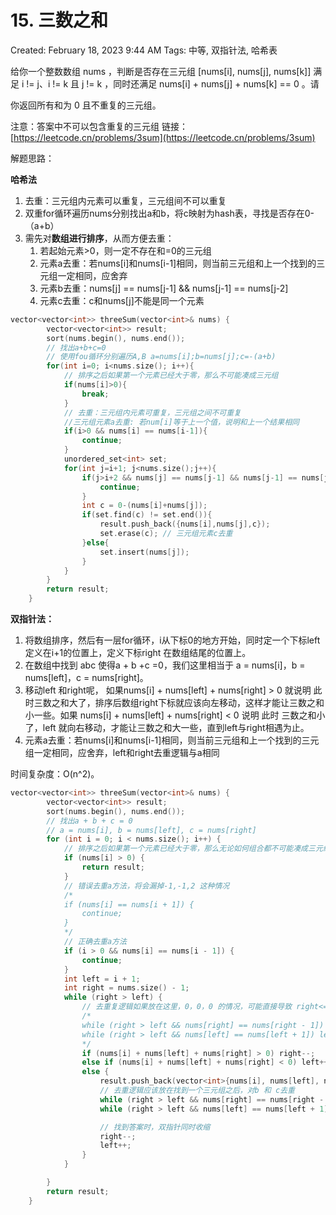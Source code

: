 # 15. 三数之和

Created: February 18, 2023 9:44 AM
Tags: 中等, 双指针法, 哈希表

给你一个整数数组 nums ，判断是否存在三元组 [nums[i], nums[j], nums[k]] 满足 i != j、i != k 且 j != k ，同时还满足 nums[i] + nums[j] + nums[k] == 0 。请

你返回所有和为 0 且不重复的三元组。

注意：答案中不可以包含重复的三元组
链接：[https://leetcode.cn/problems/3sum](https://leetcode.cn/problems/3sum)

解题思路：

**哈希法**

1. 去重：三元组内元素可以重复，三元组间不可以重复
2. 双重for循环遍历nums分别找出a和b，将c映射为hash表，寻找是否存在0-（a+b）
3. 需先对**数组进行排序**，从而方便去重：
    1. 若起始元素>0，则一定不存在和=0的三元组
    2. 元素a去重：若nums[i]和nums[i-1]相同，则当前三元组和上一个找到的三元组一定相同，应舍弃
    3. 元素b去重：nums[j] == nums[j-1] && nums[j-1] == nums[j-2]
    4. 元素c去重：c和nums[j]不能是同一个元素

```cpp
vector<vector<int>> threeSum(vector<int>& nums) {
        vector<vector<int>> result;
        sort(nums.begin(), nums.end());
        // 找出a+b+c=0
        // 使用fou循环分别遍历A,B a=nums[i];b=nums[j];c=-(a+b)
        for(int i=0; i<nums.size(); i++){
            // 排序之后如果第一个元素已经大于零，那么不可能凑成三元组
            if(nums[i]>0){
                break;
            }
            // 去重：三元组内元素可重复，三元组之间不可重复
            //三元组元素a去重: 若num[i]等于上一个值，说明和上一个结果相同
            if(i>0 && nums[i] == nums[i-1]){
                continue;
            }
            unordered_set<int> set;
            for(int j=i+1; j<nums.size();j++){
                if(j>i+2 && nums[j] == nums[j-1] && nums[j-1] == nums[j-2]){
                    continue;
                }
                int c = 0-(nums[i]+nums[j]);
                if(set.find(c) != set.end()){
                    result.push_back({nums[i],nums[j],c});
                    set.erase(c); // 三元组元素c去重
                }else{
                    set.insert(nums[j]);
                }
            }
        }
        return result;
    }
```

**双指针法：**

1. 将数组排序，然后有一层for循环，i从下标0的地方开始，同时定一个下标left 定义在i+1的位置上，定义下标right 在数组结尾的位置上。
2. 在数组中找到 abc 使得a + b +c =0，我们这里相当于 a = nums[i]，b = nums[left]，c = nums[right]。
3. 移动left 和right呢， 如果nums[i] + nums[left] + nums[right] > 0 就说明 此时三数之和大了，排序后数组right下标就应该向左移动，这样才能让三数之和小一些。如果 nums[i] + nums[left] + nums[right] < 0 说明 此时 三数之和小了，left 就向右移动，才能让三数之和大一些，直到left与right相遇为止。
4. 元素a去重：若nums[i]和nums[i-1]相同，则当前三元组和上一个找到的三元组一定相同，应舍弃，left和right去重逻辑与a相同

时间复杂度：O(n^2)。

```cpp
vector<vector<int>> threeSum(vector<int>& nums) {
        vector<vector<int>> result;
        sort(nums.begin(), nums.end());
        // 找出a + b + c = 0
        // a = nums[i], b = nums[left], c = nums[right]
        for (int i = 0; i < nums.size(); i++) {
            // 排序之后如果第一个元素已经大于零，那么无论如何组合都不可能凑成三元组，直接返回结果就可以了
            if (nums[i] > 0) {
                return result;
            }
            // 错误去重a方法，将会漏掉-1,-1,2 这种情况
            /*
            if (nums[i] == nums[i + 1]) {
                continue;
            }
            */
            // 正确去重a方法
            if (i > 0 && nums[i] == nums[i - 1]) {
                continue;
            }
            int left = i + 1;
            int right = nums.size() - 1;
            while (right > left) {
                // 去重复逻辑如果放在这里，0，0，0 的情况，可能直接导致 right<=left 了，从而漏掉了 0,0,0 这种三元组
                /*
                while (right > left && nums[right] == nums[right - 1]) right--;
                while (right > left && nums[left] == nums[left + 1]) left++;
                */
                if (nums[i] + nums[left] + nums[right] > 0) right--;
                else if (nums[i] + nums[left] + nums[right] < 0) left++;
                else {
                    result.push_back(vector<int>{nums[i], nums[left], nums[right]});
                    // 去重逻辑应该放在找到一个三元组之后，对b 和 c去重
                    while (right > left && nums[right] == nums[right - 1]) right--;
                    while (right > left && nums[left] == nums[left + 1]) left++;

                    // 找到答案时，双指针同时收缩
                    right--;
                    left++;
                }
            }

        }
        return result;
    }
```